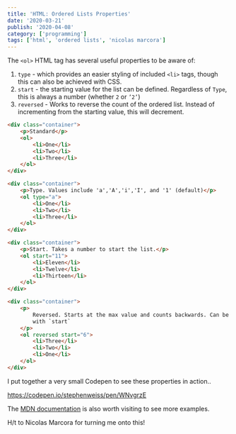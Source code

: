 ```yaml
---
title: 'HTML: Ordered Lists Properties'
date: '2020-03-21'
publish: '2020-04-08'
category: ['programming']
tags: ['html', 'ordered lists', 'nicolas marcora']
---
```


The `<ol>` HTML tag has several useful properties to be aware of:

1. `type` - which provides an easier styling of included `<li>` tags, though this can also be achieved with CSS.
2. `start` - the starting value for the list can be defined. Regardless of `Type`, this is always a number (whether `2` or `’2’`)
3. `reversed` - Works to reverse the count of the ordered list. Instead of incrementing from the starting value, this will decrement.

```html
<div class="container">
    <p>Standard</p>
    <ol>
        <li>One</li>
        <li>Two</li>
        <li>Three</li>
    </ol>
</div>

<div class="container">
    <p>Type. Values include 'a','A','i','I', and '1' (default)</p>
    <ol type="a">
        <li>One</li>
        <li>Two</li>
        <li>Three</li>
    </ol>
</div>

<div class="container">
    <p>Start. Takes a number to start the list.</p>
    <ol start="11">
        <li>Eleven</li>
        <li>Twelve</li>
        <li>Thirteen</li>
    </ol>
</div>

<div class="container">
    <p>
        Reversed. Starts at the max value and counts backwards. Can be paired
        with `start`
    </p>
    <ol reversed start="6">
        <li>Three</li>
        <li>Two</li>
        <li>One</li>
    </ol>
</div>
```

I put together a very small Codepen to see these properties in action..

https://codepen.io/stephenweiss/pen/WNvgrzE

The [MDN documentation](https://developer.mozilla.org/en-US/docs/Web/HTML/Element/ol) is also worth visiting to see more examples.

H/t to Nicolas Marcora for turning me onto this!
